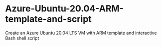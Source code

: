 # Azure-Ubuntu-20.04-ARM-template-and-script
Create an Azure Ubuntu 20.04 LTS VM with ARM template and interactive Bash shell script
